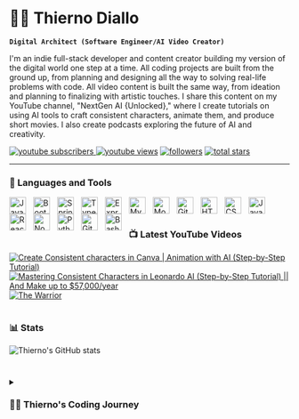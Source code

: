 # 🏄‍♂️ Thierno Diallo

**`Digital Architect (Software Engineer/AI Video Creator)`**

I'm an indie full-stack developer and content creator building my version of the digital world one step at a time. All coding projects are built from the ground up, from planning and designing all the way to solving real-life problems with code. All video content is built the same way, from ideation and planning to finalizing with artistic touches. I share this content on my YouTube channel, "NextGen AI {Unlocked}," where I create tutorials on using AI tools to craft consistent characters, animate them, and produce short movies. I also create podcasts exploring the future of AI and creativity.

   <p align="left">
      <a href="https://www.youtube.com/@NextGenAIUnlocked-c5f?sub_confirmation=1">
   <img alt="youtube subscribers" title="Subscribe to my YouTube channel" src="https://custom-icon-badges.demolab.com/youtube/channel/subscribers/UCScGYMx4iySGDFDKvJnvWWA?color=%23E05D44&label=SUBSCRIBE&logo=video&logoColor=white&style=for-the-badge&labelColor=CE4630"/>
</a>
     <a href="https://www.youtube.com/@NextGenAIUnlocked-c5f">
         <img alt="youtube views" title="YouTube views" src="https://custom-icon-badges.demolab.com/youtube/channel/views/UCScGYMx4iySGDFDKvJnvWWA?color=%23E1AD0E&logo=eye&logoColor=white&style=for-the-badge&labelColor=C79600"/></a> 
      <a href="https://github.com/WolbuzD?tab=followers">
         <img alt="followers" title="Follow me on Github" src="https://custom-icon-badges.demolab.com/github/followers/WolbuzD?color=236ad3&labelColor=1155ba&style=for-the-badge&logo=person-add&label=Follow&logoColor=white"/></a>
      <a href="https://github.com/WolbuzD?tab=repositories&sort=stargazers">
         <img alt="total stars" title="Total stars on GitHub" src="https://custom-icon-badges.demolab.com/github/stars/WolbuzD?color=55960c&style=for-the-badge&labelColor=488207&logo=star"/></a>
   </p>

---

### 🧰 Languages and Tools

<img align="left" alt="Java" width="30px" style="padding-right:10px;" src="https://cdn.jsdelivr.net/gh/devicons/devicon/icons/java/java-original.svg"/>
<img align="left" alt="Bootstrap" width="30px" style="padding-right:10px;" src="https://cdn.jsdelivr.net/gh/devicons/devicon/icons/bootstrap/bootstrap-original.svg"/>
<img align="left" alt="Spring" width="30px" style="padding-right:10px;" src="https://cdn.jsdelivr.net/gh/devicons/devicon/icons/spring/spring-original.svg" />
<img align="left" alt="TypeScript" width="30px" style="padding-right:10px;" src="https://cdn.jsdelivr.net/gh/devicons/devicon/icons/typescript/typescript-plain.svg" />
<img align="left" alt="Express.js" width="30px" style="padding-right:10px;" src="https://cdn.jsdelivr.net/gh/devicons/devicon/icons/express/express-original.svg"/>
<img align="left" alt="MySQL" width="30px" style="padding-right:10px;" src="https://cdn.jsdelivr.net/gh/devicons/devicon/icons/mysql/mysql-original.svg"/>
<img align="left" alt="MongoDB" width="30px" style="padding-right:10px;" src="https://cdn.jsdelivr.net/gh/devicons/devicon/icons/mongodb/mongodb-original.svg"/>
<img align="left" alt="Git" width="30px" style="padding-right:10px;" src="https://cdn.jsdelivr.net/gh/devicons/devicon/icons/git/git-original.svg" />
<img align="left" alt="HTML" width="30px" style="padding-right:10px;" src="https://cdn.jsdelivr.net/gh/devicons/devicon/icons/html5/html5-plain.svg" />
<img align="left" alt="CSS" width="30px" style="padding-right:10px;" src="https://cdn.jsdelivr.net/gh/devicons/devicon/icons/css3/css3-plain.svg" />
<img align="left" alt="JavaScript" width="30px" style="padding-right:10px;" src="https://cdn.jsdelivr.net/gh/devicons/devicon/icons/javascript/javascript-plain.svg" />
<img align="left" alt="React" width="30px" style="padding-right:10px;" src="https://cdn.jsdelivr.net/gh/devicons/devicon/icons/react/react-original.svg" />
<img align="left" alt="NodeJS" width="30px" style="padding-right:10px;" src="https://cdn.jsdelivr.net/gh/devicons/devicon/icons/nodejs/nodejs-original.svg" />
<img align="left" alt="Python" width="30px" style="padding-right:10px;" src="https://cdn.jsdelivr.net/gh/devicons/devicon/icons/python/python-plain.svg" />
<img align="left" alt="GitHub" width="30px" style="padding-right:10px;" src="https://cdn.jsdelivr.net/gh/devicons/devicon/icons/github/github-original.svg" />
<img align="left" alt="Bash" width="30px" style="padding-right:10px;" src="https://cdn.jsdelivr.net/gh/devicons/devicon/icons/bash/bash-original.svg" />
<br />

#

### 📺 Latest YouTube Videos

<!-- BEGIN YOUTUBE-CARDS -->
[![Create Consistent characters in Canva | Animation with AI (Step-by-Step Tutorial)](https://ytcards.demolab.com/?id=XJ5a7ZSVAJs&title=Create+Consistent+characters+in+Canva+%7C+Animation+with+AI+(Step-by-Step+Tutorial)&lang=en&timestamp=1738731600&background_color=%230d1117&title_color=%23ffffff&stats_color=%23dedede&max_title_lines=1&width=250&border_radius=5&duration=853)](https://www.youtube.com/watch?v=XJ5a7ZSVAJs)
[![Mastering Consistent Characters in Leonardo AI (Step-by-Step Tutorial) || And Make up to $57,000/year](https://ytcards.demolab.com/?id=Yn4_qjVET5A&title=Mastering+Consistent+Characters+in+Leonardo+AI+(Step-by-Step+Tutorial)+%7C%7C+And+Make+up+to+%2457%2C000%2Fyear&lang=en&timestamp=1738731600&background_color=%230d1117&title_color=%23ffffff&stats_color=%23dedede&max_title_lines=1&width=250&border_radius=5&duration=1655)](https://www.youtube.com/watch?v=Yn4_qjVET5A)
[![The Warrior](https://ytcards.demolab.com/?id=neADwZDS8mc&title=The+Warrior&lang=en&timestamp=1738558800&background_color=%230d1117&title_color=%23ffffff&stats_color=%23dedede&max_title_lines=1&width=250&border_radius=5&duration=116)](https://www.youtube.com/watch?v=neADwZDS8mc)
<!-- END YOUTUBE-CARDS -->

#

### 📊 Stats

![Thierno's GitHub stats](https://github-readme-stats.vercel.app/api?username=WolbuzD&show_icons=true&theme=gruvbox)

<!-- ![GitHub Streak](https://streak-stats.demolab.com?user=WolbuzD&theme=gruvbox&border_radius=4.5) -->

#

<details>
 <summary><h3>👨‍💻 Thierno's Coding Journey</h3></summary>
  I started my journey as a self-taught developer, diving deep into the world of web development with HTML, CSS, and JavaScript. As I learned the ropes, I pushed myself further by mastering React JS, TypeScript, and then ventured into the backend with Node.js, Express.js, and databases like MongoDB and MySQL. I built full-stack web applications along the way, from e-commerce websites to portfolio projects. But now, I’m taking it a step further. I'm currently developing an AI-powered full-stack application that leverages cutting-edge technologies to create a truly interactive and intelligent user experience.

The app features:

Image Generation: Users can generate images based on text prompts.

AI-Powered QA: A dedicated section for AI-driven question answering.

Recipe Generator: Personalized recipe suggestions based on user input for ingredients and dietary preferences.

My tech stack includes:

Frontend: React, to create a dynamic and responsive UI.

Backend: Spring Boot, to manage API interactions and business logic.

AI Integration: Backend interactions with OpenAI to process user requests and generate meaningful outputs.

Looking ahead, I’m eager to continue sharpening my skills in AI and exploring how it can be further implemented to solve more complex problems. This journey has only just begun, and I’m excited to tackle the challenges ahead!

[website]: #
[youtube]: https://www.youtube.com/@NextGenAIUnlocked-c5f

